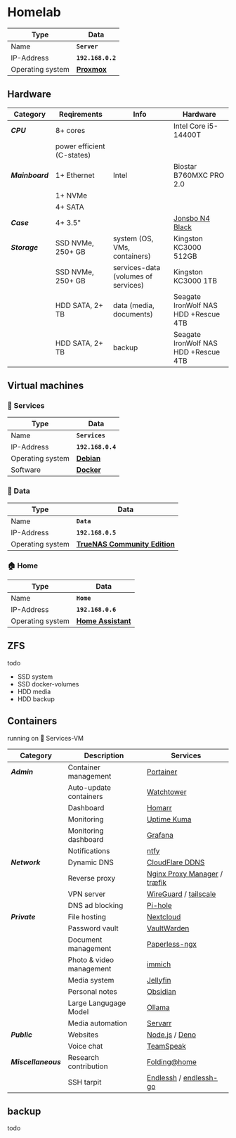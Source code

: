 # Homelab

|Type|Data|
|-|-|
|Name|**`Server`**|
|IP-Address|**`192.168.0.2`**|
|Operating system|**[Proxmox](https://proxmox.com/)**|

## Hardware

|Category|Reqirements|Info|Hardware|
|-|-|-|-|
|***CPU***|8+ cores||Intel Core i5-14400T|
||power efficient (C-states)|||
|***Mainboard***|1+ Ethernet|Intel|Biostar B760MXC PRO 2.0|
||1+ NVMe|||
||4+ SATA|||
|***Case***|4+ 3.5"||[Jonsbo N4 Black](https://www.jonsbo.com/en/products/N4Black.html)|
|***Storage***|SSD NVMe, 250+ GB|system (OS, VMs, containers)|Kingston KC3000 512GB|
||SSD NVMe, 250+ GB|services-data (volumes of services)|Kingston KC3000 1TB|
||HDD SATA, 2+ TB|data (media, documents)|Seagate IronWolf NAS HDD +Rescue 4TB|
||HDD SATA, 2+ TB|backup|Seagate IronWolf NAS HDD +Rescue 4TB|

## Virtual machines

### 🐋 Services

|Type|Data|
|-|-|
|Name|**`Services`**|
|IP-Address|**`192.168.0.4`**|
|Operating system|**[Debian](https://debian.org/)**|
|Software|**[Docker](https://docker.com/)**|

### 💾 Data

|Type|Data|
|-|-|
|Name|**`Data`**|
|IP-Address|**`192.168.0.5`**|
|Operating system|**[TrueNAS Community Edition](https://www.truenas.com/truenas-community-edition/)**|

### 🏠 Home

|Type|Data|
|-|-|
|Name|**`Home`**|
|IP-Address|**`192.168.0.6`**|
|Operating system|**[Home Assistant](https://home-assistant.io/)**|

## ZFS

todo

- SSD system
- SSD docker-volumes
- HDD media
- HDD backup

## Containers

running on 🐋 Services-VM

|Category|Description|Services|
|-|-|-|
|***Admin***|Container management|[Portainer](https://portainer.io/)|
||Auto-update containers|[Watchtower](https://github.com/containrrr/watchtower)|
||Dashboard|[Homarr](https://homarr.dev/)|
||Monitoring|[Uptime Kuma](https://uptime.kuma.pet/)|
||Monitoring dashboard|[Grafana](https://grafana.com/)|
||Notifications|[ntfy](https://docs.ntfy.sh/)|
|***Network***|Dynamic DNS|[CloudFlare DDNS](https://hub.docker.com/r/oznu/cloudflare-ddns)|
||Reverse proxy|[Nginx Proxy Manager](https://nginxproxymanager.com/) / [træfik](https://traefik.io/)|
||VPN server|[WireGuard](https://wireguard.com/) / [tailscale](https://tailscale.com/)|
||DNS ad blocking|[Pi-hole](https://pi-hole.net/)|
|***Private***|File hosting|[Nextcloud](https://nextcloud.com/)|
||Password vault|[VaultWarden](https://github.com/dani-garcia/vaultwarden)|
||Document management|[Paperless-ngx](https://docs.paperless-ngx.com/)|
||Photo & video management|[immich](https://immich.app/)|
||Media system|[Jellyfin](https://jellyfin.org/)|
||Personal notes|[Obsidian](https://obsidian.md/)|
||Large Langugage Model|[Ollama](https://ollama.com/)|
||Media automation|[Servarr](https://wiki.servarr.com/)|
|***Public***|Websites|[Node.js](https://nodejs.org/) / [Deno](https://deno.com/)|
||Voice chat|[TeamSpeak](https://teamspeak.com/)|
|***Miscellaneous***|Research contribution|[Folding@home](https://foldingathome.org/)|
||SSH tarpit|[Endlessh](https://github.com/skeeto/endlessh) / [endlessh-go](https://github.com/shizunge/endlessh-go)|

## backup

todo
